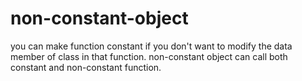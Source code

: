 # non-constant-object
you can make function constant if  you don't want to modify the data member of class in that function. non-constant object can call both constant and non-constant function.
